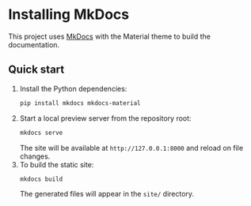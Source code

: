 # Installing MkDocs

This project uses [MkDocs](https://www.mkdocs.org/) with the Material theme to build the documentation.

## Quick start

1. Install the Python dependencies:
   ```bash
   pip install mkdocs mkdocs-material
   ```
2. Start a local preview server from the repository root:
   ```bash
   mkdocs serve
   ```
   The site will be available at `http://127.0.0.1:8000` and reload on file changes.
3. To build the static site:
   ```bash
   mkdocs build
   ```
   The generated files will appear in the `site/` directory.

